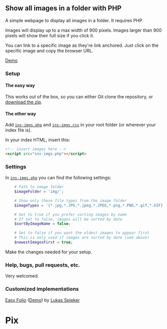 Show all images in a folder with PHP
------------------------------------

A simple webpage to display all images in a folder. It requires PHP.

Images will display up to a max width of 900 pixels. Images larger than 900 pixels will show their full size if you click it.

You can link to a specific image as they're link anchored. Just click on the specific image and copy the browser URL.

[Demo](http://ngu.in/show-all-images-in-a-folder-with-php/)

### Setup
#### The easy way
This works out of the box, so you can either Git clone the repository, or [download the zip](https://github.com/lthr/show-all-images-in-a-folder-with-php/archive/master.zip).

#### The other way
Add [`ins-imgs.php`](https://github.com/lthr/show-all-images-in-a-folder-with-php/blob/master/ins-imgs.php) and [`ins-imgs.css`](https://github.com/lthr/show-all-images-in-a-folder-with-php/blob/master/ins-imgs.css) in your root folder (or wherever your index file is).

In your index HTML, insert this:

```html
<!-- insert images here -->
<script src="ins-imgs.php"></script>
```

### Settings
In [`ins-imgs.php`](https://github.com/lthr/show-all-images-in-a-folder-with-php/blob/master/ins-imgs.php#L5-L17) you can find the following settings:

```php
    # Path to image folder
    $imageFolder = 'img/';

    # Show only these file types from the image folder
    $imageTypes = '{*.jpg,*.JPG,*.jpeg,*.JPEG,*.png,*.PNG,*.gif,*.GIF}';

    # Set to true if you prefer sorting images by name
    # If set to false, images will be sorted by date
    $sortByImageName = false;

    # Set to false if you want the oldest images to appear first
    # This is only used if images are sorted by date (see above)
    $newestImagesFirst = true;
```

Make the changes needed for your setup.

### Help, bugs, pull requests, etc.
Very welcomed.

### Customized implementations
[Easy Folio](https://github.com/mikelothar/easy-folio) ([Demo](http://www.lukasspieker.com/hebrides/)) by [Lukas Spieker](https://twitter.com/lukasspieker)
# Pix
